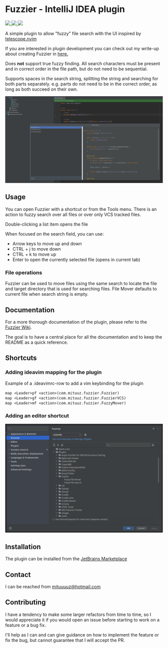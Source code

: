 # Fuzzier - IntelliJ IDEA plugin
<p align="left">
    <a href="https://plugins.jetbrains.com/plugin/23451-fuzzier" alt="Downloads">
        <img src="https://img.shields.io/jetbrains/plugin/d/23451-fuzzier" />
    </a>
    <a href="https://plugins.jetbrains.com/plugin/23451-fuzzier/versions" alt="Latest Version">
        <img src="https://img.shields.io/jetbrains/plugin/v/23451-fuzzier" />
    </a>
    <a href="https://plugins.jetbrains.com/plugin/23451-fuzzier/reviews" alt="Plugin Reviews">
        <img src="https://img.shields.io/jetbrains/plugin/r/stars/23451-fuzzier" />
    </a>
</p>

A simple plugin to allow "fuzzy" file search with the UI inspired by [telescope.nvim](https://github.com/nvim-telescope/telescope.nvim)

If you are interested in plugin development you can check out my write-up about creating Fuzzier in [here.](https://mituuz.com/content/fuzzier_development.html)

Does **not** support true fuzzy finding. All search characters must be present and in correct order in the file path, 
but do not need to be sequential.

Supports spaces in the search string, splitting the string and searching for both parts separately. 
e.g. parts do not need to be in the correct order, as long as both succeed on their own.

![The UI consist of three parts. A file list on the top left, search field on the bottom left and the preview pane on the right](assets/FuzzierUI.png "An image of the plugin UI")

## Usage
You can open Fuzzier with a shortcut or from the Tools menu. There is an action to fuzzy search over all files or over
only VCS tracked files.

Double-clicking a list item opens the file

When focused on the search field, you can use:
- Arrow keys to move up and down
- CTRL + j to move down
- CTRL + k to move up
- Enter to open the currently selected file (opens in current tab)

### File operations
Fuzzier can be used to move files using the same search to locate the file and target directory that is used for 
searching files. File Mover defaults to current file when search string is empty.

## Documentation
For a more thorough documentation of the plugin, please refer to the [Fuzzier Wiki](https://github.com/MituuZ/fuzzier/wiki).

The goal is to have a central place for all the documentation and to keep the README as a quick reference.

## Shortcuts
### Adding ideavim mapping for the plugin
Example of a .ideavimrc-row to add a vim keybinding for the plugin
```
map <Leader>pf <action>(com.mituuz.fuzzier.Fuzzier)
map <Leader>gf <action>(com.mituuz.fuzzier.FuzzierVCS)
map <Leader>mf <action>(com.mituuz.fuzzier.FuzzyMover)
```

### Adding an editor shortcut
![A picture of the IntelliJ IDEA settings, showing where to set the shortcut](assets/Shortcut.png "An image of the IntelliJ IDEA settings")

## Installation
The plugin can be installed from the [JetBrains Marketplace](https://plugins.jetbrains.com/plugin/23451-fuzzier)

## Contact
I can be reached from <mituuuuz@hotmail.com>

## Contributing
I have a tendency to make some larger refactors from time to time, 
so I would appreciate it if you would open an issue before starting to work on a feature or a bug fix.

I'll help as I can and can give guidance on how to implement the feature or fix the bug, but cannot guarantee that I will accept the PR.
